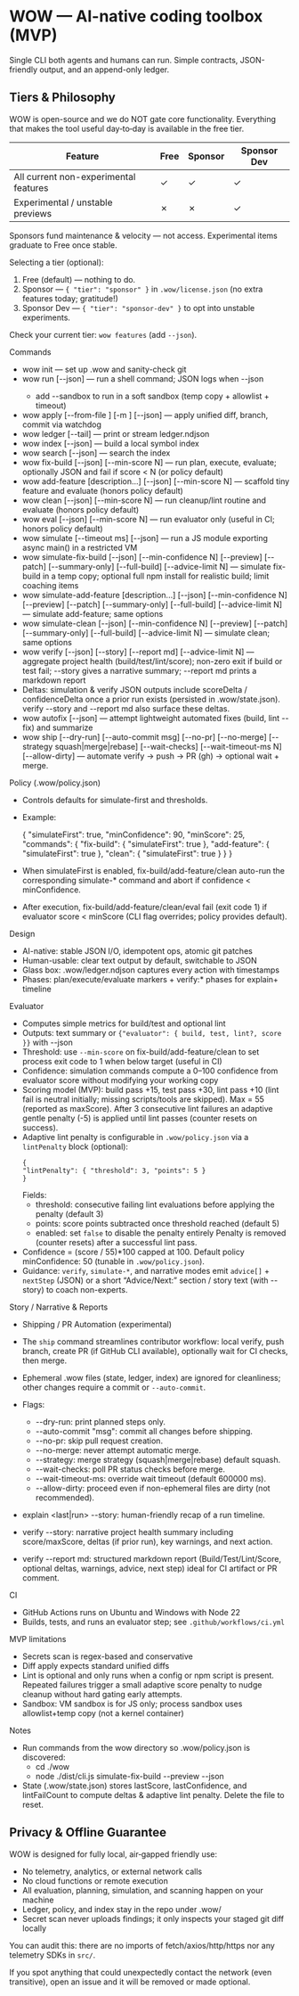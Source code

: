 # WOW — AI-native coding toolbox (MVP)

Single CLI both agents and humans can run. Simple contracts, JSON-friendly output, and an append-only ledger.

## Tiers & Philosophy
WOW is open-source and we do NOT gate core functionality. Everything that makes the tool useful day‑to‑day is available in the free tier.

| Feature | Free | Sponsor | Sponsor Dev |
|---------|------|---------|-------------|
| All current non-experimental features | ✓ | ✓ | ✓ |
| Experimental / unstable previews | ✗ | ✗ | ✓ |

Sponsors fund maintenance & velocity — not access. Experimental items graduate to Free once stable.

Selecting a tier (optional):
1. Free (default) — nothing to do.
2. Sponsor — `{ "tier": "sponsor" }` in `.wow/license.json` (no extra features today; gratitude!)
3. Sponsor Dev — `{ "tier": "sponsor-dev" }` to opt into unstable experiments.

Check your current tier: `wow features` (add `--json`).

Commands
- wow init — set up .wow and sanity-check git
- wow run <cmd> [--json] — run a shell command; JSON logs when --json
	- add --sandbox to run in a soft sandbox (temp copy + allowlist + timeout)
- wow apply [--from-file <path>] [-m <msg>] [--json] — apply unified diff, branch, commit via watchdog
- wow ledger [--tail] — print or stream ledger.ndjson
 - wow index [--json] — build a local symbol index
 - wow search <query> [--json] — search the index
 - wow fix-build [--json] [--min-score N] — run plan, execute, evaluate; optionally JSON and fail if score < N (or policy default)
 - wow add-feature [description...] [--json] [--min-score N] — scaffold tiny feature and evaluate (honors policy default)
 - wow clean [--json] [--min-score N] — run cleanup/lint routine and evaluate (honors policy default)
 - wow eval [--json] [--min-score N] — run evaluator only (useful in CI; honors policy default)
 - wow simulate <file> [--timeout ms] [--json] — run a JS module exporting async main() in a restricted VM
 - wow simulate-fix-build [--json] [--min-confidence N] [--preview] [--patch] [--summary-only] [--full-build] [--advice-limit N] — simulate fix-build in a temp copy; optional full npm install for realistic build; limit coaching items
 - wow simulate-add-feature [description...] [--json] [--min-confidence N] [--preview] [--patch] [--summary-only] [--full-build] [--advice-limit N] — simulate add-feature; same options
 - wow simulate-clean [--json] [--min-confidence N] [--preview] [--patch] [--summary-only] [--full-build] [--advice-limit N] — simulate clean; same options
 - wow verify [--json] [--story] [--report md] [--advice-limit N] — aggregate project health (build/test/lint/score); non-zero exit if build or test fail; --story gives a narrative summary; --report md prints a markdown report
 - Deltas: simulation & verify JSON outputs include scoreDelta / confidenceDelta once a prior run exists (persisted in .wow/state.json). verify --story and --report md also surface these deltas.
 - wow autofix [--json] — attempt lightweight automated fixes (build, lint --fix) and summarize
 - wow ship [--dry-run] [--auto-commit msg] [--no-pr] [--no-merge] [--strategy squash|merge|rebase] [--wait-checks] [--wait-timeout-ms N] [--allow-dirty] — automate verify -> push -> PR (gh) -> optional wait + merge.

Policy (.wow/policy.json)
- Controls defaults for simulate-first and thresholds.
- Example:

	{
		"simulateFirst": true,
		"minConfidence": 90,
		"minScore": 25,
		"commands": {
			"fix-build": { "simulateFirst": true },
			"add-feature": { "simulateFirst": true },
			"clean": { "simulateFirst": true }
		}
	}

- When simulateFirst is enabled, fix-build/add-feature/clean auto-run the corresponding simulate-* command and abort if confidence < minConfidence.
- After execution, fix-build/add-feature/clean/eval fail (exit code 1) if evaluator score < minScore (CLI flag overrides; policy provides default).

Design
- AI-native: stable JSON I/O, idempotent ops, atomic git patches
- Human-usable: clear text output by default, switchable to JSON
- Glass box: .wow/ledger.ndjson captures every action with timestamps
 - Phases: plan/execute/evaluate markers + verify:* phases for explain+ timeline

Evaluator
- Computes simple metrics for build/test and optional lint
- Outputs: text summary or `{"evaluator": { build, test, lint?, score }}` with --json
- Threshold: use `--min-score` on fix-build/add-feature/clean to set process exit code to 1 when below target (useful in CI)
 - Confidence: simulation commands compute a 0–100 confidence from evaluator score without modifying your working copy
 - Scoring model (MVP): build pass +15, test pass +30, lint pass +10 (lint fail is neutral initially; missing scripts/tools are skipped). Max = 55 (reported as maxScore). After 3 consecutive lint failures an adaptive gentle penalty (-5) is applied until lint passes (counter resets on success).
 - Adaptive lint penalty is configurable in `.wow/policy.json` via a `lintPenalty` block (optional):
	 ```jsonc
	 {
	"lintPenalty": { "threshold": 3, "points": 5 }
	 }
	 ```
	 Fields:
	 - threshold: consecutive failing lint evaluations before applying the penalty (default 3)
	 - points: score points subtracted once threshold reached (default 5)
   - enabled: set `false` to disable the penalty entirely
	 Penalty is removed (counter resets) after a successful lint pass.
 - Confidence = (score / 55)*100 capped at 100. Default policy minConfidence: 50 (tunable in `.wow/policy.json`).
 - Guidance: `verify`, `simulate-*`, and narrative modes emit `advice[]` + `nextStep` (JSON) or a short “Advice/Next:” section / story text (with --story) to coach non-experts.

Story / Narrative & Reports
- Shipping / PR Automation (experimental)
- The `ship` command streamlines contributor workflow: local verify, push branch, create PR (if GitHub CLI available), optionally wait for CI checks, then merge.
- Ephemeral .wow files (state, ledger, index) are ignored for cleanliness; other changes require a commit or `--auto-commit`.
- Flags:
	- --dry-run: print planned steps only.
	- --auto-commit "msg": commit all changes before shipping.
	- --no-pr: skip pull request creation.
	- --no-merge: never attempt automatic merge.
	- --strategy: merge strategy (squash|merge|rebase) default squash.
	- --wait-checks: poll PR status checks before merge.
	- --wait-timeout-ms: override wait timeout (default 600000 ms).
	- --allow-dirty: proceed even if non-ephemeral files are dirty (not recommended).

- explain <last|run> --story: human-friendly recap of a run timeline.
- verify --story: narrative project health summary including score/maxScore, deltas (if prior run), key warnings, and next action.
- verify --report md: structured markdown report (Build/Test/Lint/Score, optional deltas, warnings, advice, next step) ideal for CI artifact or PR comment.

CI
- GitHub Actions runs on Ubuntu and Windows with Node 22
- Builds, tests, and runs an evaluator step; see `.github/workflows/ci.yml`

MVP limitations
- Secrets scan is regex-based and conservative
- Diff apply expects standard unified diffs
 - Lint is optional and only runs when a config or npm script is present. Repeated failures trigger a small adaptive score penalty to nudge cleanup without hard gating early attempts.
 - Sandbox: VM sandbox is for JS only; process sandbox uses allowlist+temp copy (not a kernel container)
 
Notes
- Run commands from the wow directory so .wow/policy.json is discovered:
	- cd ./wow
	- node ./dist/cli.js simulate-fix-build --preview --json
- State (.wow/state.json) stores lastScore, lastConfidence, and lintFailCount to compute deltas & adaptive lint penalty. Delete the file to reset.

## Privacy & Offline Guarantee
WOW is designed for fully local, air‑gapped friendly use:
- No telemetry, analytics, or external network calls
- No cloud functions or remote execution
- All evaluation, planning, simulation, and scanning happen on your machine
- Ledger, policy, and index stay in the repo under .wow/
- Secret scan never uploads findings; it only inspects your staged git diff locally

You can audit this: there are no imports of fetch/axios/http/https nor any telemetry SDKs in `src/`.

If you spot anything that could unexpectedly contact the network (even transitive), open an issue and it will be removed or made optional.

